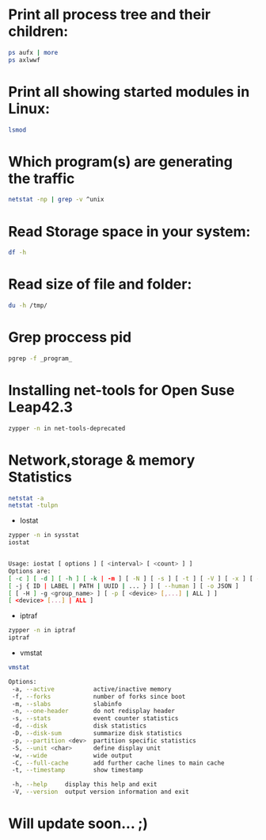 # Print all process tree and their children:
```bash
ps aufx | more
ps axlwwf 
```

# Print all showing started modules in Linux:
```bash
lsmod
```
# Which program(s) are generating the traffic
```bash
netstat -np | grep -v ^unix
```
# Read Storage space in your system:
```bash
df -h
```
# Read size of file and folder:
```bash
du -h /tmp/
```
# Grep proccess pid
```bash
pgrep -f _program_
```
# Installing net-tools for Open Suse Leap42.3
```bash
zypper -n in net-tools-deprecated
```
# Network,storage & memory Statistics
```bash
netstat -a
netstat -tulpn
```
- Iostat
```bash
zypper -n in sysstat
iostat


Usage: iostat [ options ] [ <interval> [ <count> ] ]
Options are:
[ -c ] [ -d ] [ -h ] [ -k | -m ] [ -N ] [ -s ] [ -t ] [ -V ] [ -x ] [ -y ] [ -z ]
[ -j { ID | LABEL | PATH | UUID | ... } ] [ --human ] [ -o JSON ]
[ [ -H ] -g <group_name> ] [ -p [ <device> [,...] | ALL ] ]
[ <device> [...] | ALL ]
```
- iptraf
```bash
zypper -n in iptraf
iptraf
```
- vmstat
```bash
vmstat 

Options:
 -a, --active           active/inactive memory
 -f, --forks            number of forks since boot
 -m, --slabs            slabinfo
 -n, --one-header       do not redisplay header
 -s, --stats            event counter statistics
 -d, --disk             disk statistics
 -D, --disk-sum         summarize disk statistics
 -p, --partition <dev>  partition specific statistics
 -S, --unit <char>      define display unit
 -w, --wide             wide output
 -C, --full-cache       add further cache lines to main cache
 -t, --timestamp        show timestamp

 -h, --help     display this help and exit
 -V, --version  output version information and exit
```


# Will update soon... ;)






